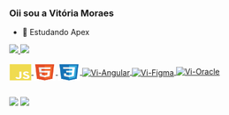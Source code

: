### Oii sou a Vitória Moraes


- 🌱 Estudando Apex
 <div>
  <a href="https://github.com/Viimbb">
  <img height="180em" src="https://github-readme-stats.vercel.app/api?username=Viimbb&show_icons=true&theme=dracula&include_all_commits=true&count_private=true"/>
  <img height="180em" src="https://github-readme-stats.vercel.app/api/top-langs/?username=Viimbb&layout=compact&langs_count=16&theme=dracula"/>
</div>
  
<div style="display: inline_block"><br>
  <img align="center" alt="Vi-Js" height="30" width="40" src="https://raw.githubusercontent.com/devicons/devicon/master/icons/javascript/javascript-plain.svg">
  <img align="center" alt="Vi-HTML" height="30" width="40" src="https://raw.githubusercontent.com/devicons/devicon/master/icons/html5/html5-original.svg">
  <img align="center" alt="Vi-CSS" height="30" width="40" src="https://raw.githubusercontent.com/devicons/devicon/master/icons/css3/css3-original.svg">
  <img align="center" alt="Vi-Angular" height="30" width="40" src="https://cdn.jsdelivr.net/gh/devicons/devicon/icons/adonisjs/adonisjs-original.svg" />
  <img align="center" alt="Vi-Figma" height="30" width="40" src="https://cdn.jsdelivr.net/gh/devicons/devicon/icons/figma/figma-original.svg" />
  <img aling="center" alt="Vi-Oracle" height="30" width="40" src="https://cdn.jsdelivr.net/gh/devicons/devicon/icons/oracle/oracle-original.svg" />
          
            
          
          
   ##
 
<div> 
  <a href="https://www.instagram.com/_viimb/" target="_blank"><img src="https://img.shields.io/badge/-Instagram-%23E4405F?style=for-the-badge&logo=instagram&logoColor=white" target="_blank"></a>
  <a href="https://www.linkedin.com/in/vitoriamoraesb/" target="_blank"><img src="https://img.shields.io/badge/-LinkedIn-%230077B5?style=for-the-badge&logo=linkedin&logoColor=white" target="_blank"></a> 
  
  
</div>
